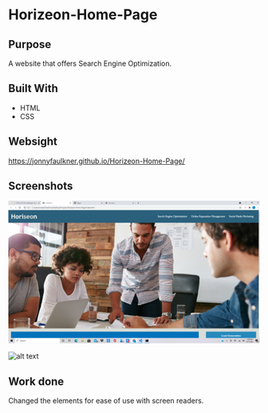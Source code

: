 # Horizeon-Home-Page

## Purpose
A website that offers Search Engine Optimization.

## Built With
* HTML
* CSS

## Websight
https://jonnyfaulkner.github.io/Horizeon-Home-Page/

## Screenshots
![alt text](https://github.com/Jonnyfaulkner/Horizeon-Home-Page/blob/main/assets/images/Screenshot.png)

![alt text](https://github.com/Jonnyfaulkner/Horizeon-Home-Page/blob/main/assets/images/2021-05-16(2).png)

## Work done
Changed the elements for ease of use with screen readers.